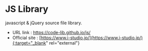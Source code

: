# JS Library
javascript & jQuery source file library.
* URL link : https://code-lib.github.io/js/
* Official site : 
[https://www.i-studio.jp/](https://www.i-studio.jp/){:target="_blank" rel="external"}
